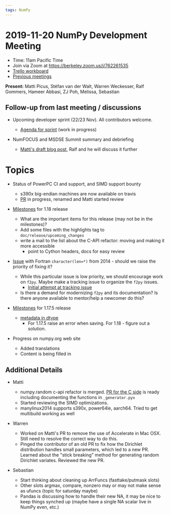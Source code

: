 ```yaml
---
tags: NumPy
---
```


# 2019-11-20 NumPy Development Meeting

- Time: 11am Pacific Time
- Join via Zoom at https://berkeley.zoom.us/j/762261535
- [Trello workboard](https://trello.com/b/Azg4fYZH/numpy-at-bids)
- [Previous meetings](https://github.com/numpy/archive/tree/master/status_meetings)

**Present:** Matti Picus, Stéfan van der Walt, Warren Weckesser, Ralf Gommers, Hameer Abbasi, ZJ Poh, Melissa, Sebastian

## Follow-up from last meeting / discussions

- Upcoming developer sprint (22/23 Nov). All contributors welcome.
  - [Agenda for sprint](https://hackmd.io/t06nCEAfSJ6DhPnkhlUDRg?view) (work in progress)

- NumFOCUS and MSDSE Summit summary and debriefing
  - [Matti's draft blog post](https://hackmd.io/WgPCz_MSRi-OmPtx09WWjA), Ralf and he will discuss it further

# Topics

- Status of PowerPC CI and support, and SIMD support bounty
  - s390x big-endian machines are now available on travis
  - [PR](https://github.com/numpy/numpy/pull/13516) in progress, renamed and Matti started review

- [Milestones](https://github.com/numpy/numpy/milestone/69) for 1.18 release
  - What are the important items for this release (may not be in the milestones)?
  - Add some files with the highlights tag to `doc/release/upcoming_changes`
  - write a mail to the list about the C-API refactor: moving and making it more accessible
      - point to Cython headers, docs for easy review

- [Issue](https://github.com/numpy/numpy/issues/4519) with Fortran `character(len=*)` from 2014 - should we raise the priority of fixing it?
  - While this particular issue is low priority, we should encourage work on `f2py`. Maybe make a tracking issue to organize the `f2py` issues.
      - [Initial attempt at tracking issue](https://github.com/numpy/numpy/issues/14938)
  - Is there a demand for modernizing `f2py` and its documentation?  Is there anyone available to mentor/help a newcomer do this?

- [Milestones](https://github.com/numpy/numpy/milestone/78) for 1.17.5 release
  - [metadata in dtype](https://github.com/numpy/numpy/issues/14142)
    - For 1.17.5 raise an error when saving. For 1.18 - figure out a solution.

- Progress on numpy.org web site
  - Added translations
  - Content is being filled in


## Additional Details

- Matti
  - numpy.random c-api refactor is merged. [PR for the C side](https://github.com/numpy/numpy/pull/14604) is ready including documenting the functions in `_generator.pyx` 
  - Started reviewing the SIMD optimizations.
  - manylinux2014 supports s390x, power64le, aarch64. Tried to get multibuild working as well

- Warren
  - Worked on Matti's PR to remove the use of Accelerate in Mac OSX.  Still need to resolve the correct way to do this.
  - Pinged the contributor of an old PR to fix how the Dirichlet distribution handles small parameters, which led to a new PR.  Learned about the "stick breaking" method for generating random Dirichlet variates.  Reviewed the new PR.

- Sebastian
    - Start thinking about cleaning up ArrFuncs (fasttake/putmask slots)
    - Other slots argmax, compare, nonzero may or may not make sense as ufuncs (topic for saturday maybe)
    - Pandas is discussing how to handle their new NA, it may be nice to keep things synched up (maybe have a single NA scalar live in NumPy even, etc.)


